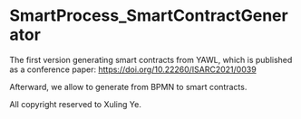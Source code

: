 # SmartProcess_SmartContractGenerator

The first version generating smart contracts from YAWL, which is published as a conference paper: https://doi.org/10.22260/ISARC2021/0039

Afterward, we allow to generate from BPMN to smart contracts.

All copyright reserved to Xuling Ye.
